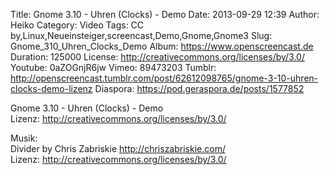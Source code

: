 Title: Gnome 3.10 - Uhren (Clocks) - Demo
Date: 2013-09-29 12:39
Author: Heiko
Category: Video
Tags: CC by,Linux,Neueinsteiger,screencast,Demo,Gnome,Gnome3
Slug: Gnome_310_Uhren_Clocks_Demo
Album: https://www.openscreencast.de
Duration: 125000
License: http://creativecommons.org/licenses/by/3.0/
Youtube: 0aZOGnjR6jw
Vimeo: 89473203
Tumblr: http://openscreencast.tumblr.com/post/62612098765/gnome-3-10-uhren-clocks-demo-lizenz
Diaspora: https://pod.geraspora.de/posts/1577852

Gnome 3.10 - Uhren (Clocks) - Demo  
Lizenz: <http://creativecommons.org/licenses/by/3.0/>  
  
Musik:  
Divider by Chris Zabriskie <http://chriszabriskie.com/>  
Lizenz: <http://creativecommons.org/licenses/by/3.0/>

